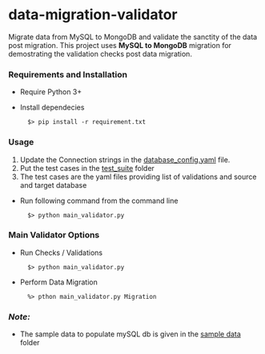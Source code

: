 # data-migration-validator
Migrate data from MySQL to MongoDB and validate the sanctity of the data post migration. This project uses **MySQL to MongoDB** migration for demostrating the validation checks post data migration.

### Requirements and Installation

- Require Python 3+
- Install dependecies

        $> pip install -r requirement.txt

### Usage

1. Update the Connection strings in the [database_config.yaml](./database_config.yaml) file.
1. Put the test cases in the [test_suite](./test_suite/) folder
1. The test cases are the yaml files providing list of validations and source and target database

- Run following command from the command line

        $> python main_validator.py

### Main Validator Options

- Run Checks / Validations 
    
        $> python main_validator.py

- Perform Data Migration

        %> pthon main_validator.py Migration

### *Note:*
- The sample data to populate mySQL db is given in the [sample data](./db_scripts/mysql/data_dump_mysql/) folder
